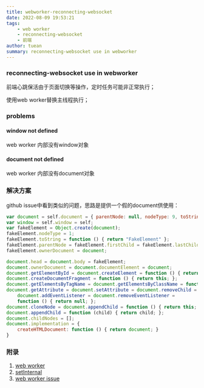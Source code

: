 ```yaml
---
title: webworker-reconnecting-websocket
date: 2022-08-09 19:53:21
tags:
    - web worker
    - reconnecting-websocket
    - 前端
author: tuean
summary: reconnecting-websocket use in webworker
---
```


### reconnecting-websocket use in webworker

前端心跳保活由于页面切换等操作，定时任务可能非正常执行；

使用web worker替换主线程执行；


### problems

#### window not defined
web worker 内部没有window对象

#### document not defined
web worker 内部没有document对象

### 解决方案
github issue中看到类似的问题，思路是提供一个假的document供使用：
```javascript
var document = self.document = { parentNode: null, nodeType: 9, toString: function () { return "FakeDocument" } };
var window = self.window = self;
var fakeElement = Object.create(document);
fakeElement.nodeType = 1;
fakeElement.toString = function () { return "FakeElement" };
fakeElement.parentNode = fakeElement.firstChild = fakeElement.lastChild = fakeElement;
fakeElement.ownerDocument = document;

document.head = document.body = fakeElement;
document.ownerDocument = document.documentElement = document;
document.getElementById = document.createElement = function () { return fakeElement; };
document.createDocumentFragment = function () { return this; };
document.getElementsByTagName = document.getElementsByClassName = function () { return [fakeElement]; };
document.getAttribute = document.setAttribute = document.removeChild =
    document.addEventListener = document.removeEventListener =
    function () { return null; };
document.cloneNode = document.appendChild = function () { return this; };
document.appendChild = function (child) { return child; };
document.childNodes = [];
document.implementation = {
    createHTMLDocument: function () { return document; }
}
```


### 附录
1. [web worker](https://developer.mozilla.org/zh-CN/docs/Web/API/Web_Workers_API/Using_web_workers#web_workers_api)
2. [setInternal](https://developer.mozilla.org/zh-CN/docs/Web/API/setInterval)
3. [web worker issue](https://github.com/joewalnes/reconnecting-websocket/issues/51)

